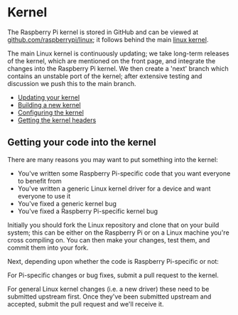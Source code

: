 # Kernel

The Raspberry Pi kernel is stored in GitHub and can be viewed at [github.com/raspberrypi/linux](https://github.com/raspberrypi/linux); it follows behind the main [linux kernel](https://github.com/torvalds/linux).

The main Linux kernel is continuously updating; we take long-term releases of the kernel, which are mentioned on the front page, and integrate the changes into the Raspberry Pi kernel. We then create a 'next' branch which contains an unstable port of the kernel; after extensive testing and discussion we push this to the main branch.

- [Updating your kernel](updating.md)
- [Building a new kernel](building.md)
- [Configuring the kernel](configuring.md)
- [Getting the kernel headers](headers.md)

## Getting your code into the kernel

There are many reasons you may want to put something into the kernel:

- You've written some Raspberry Pi-specific code that you want everyone to benefit from
- You've written a generic Linux kernel driver for a device and want everyone to use it
- You've fixed a generic kernel bug
- You've fixed a Raspberry Pi-specific kernel bug

Initially you should fork the Linux repository and clone that on your build system; this can be either on the Raspberry Pi or on a Linux machine you're cross compiling on. You can then make your changes, test them, and commit them into your fork.

Next, depending upon whether the code is Raspberry Pi-specific or not:

For Pi-specific changes or bug fixes, submit a pull request to the kernel.

For general Linux kernel changes (i.e. a new driver) these need to be submitted upstream first. Once they've been submitted upstream and accepted, submit the pull request and we'll receive it.
